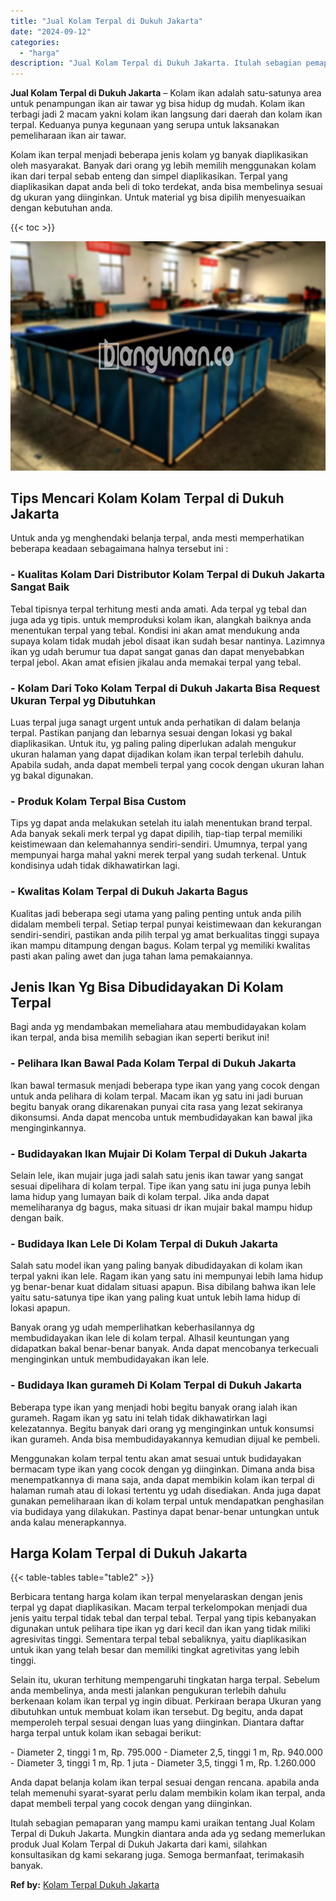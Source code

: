 ```yaml
---
title: "Jual Kolam Terpal di Dukuh Jakarta"
date: "2024-09-12"
categories: 
  - "harga"
description: "Jual Kolam Terpal di Dukuh Jakarta. Itulah sebagian pemaparan yang mampu kami uraikan tentang Jual Kolam Terpal di Dukuh Jakarta. Mungkin diantara anda ada y..."
---
```


**Jual Kolam Terpal di Dukuh Jakarta** – Kolam ikan adalah satu-satunya area untuk penampungan ikan air tawar yg bisa hidup dg mudah. Kolam ikan terbagi jadi 2 macam yakni kolam ikan langsung dari daerah dan kolam ikan terpal. Keduanya punya kegunaan yang serupa untuk laksanakan pemeliharaan ikan air tawar.

Kolam ikan terpal menjadi beberapa jenis kolam yg banyak diaplikasikan oleh masyarakat. Banyak dari orang yg lebih memilih menggunakan kolam ikan dari terpal sebab enteng dan simpel diaplikasikan. Terpal yang diaplikasikan dapat anda beli di toko terdekat, anda bisa membelinya sesuai dg ukuran yang diinginkan. Untuk material yg bisa dipilih menyesuaikan dengan kebutuhan anda.

{{< toc >}}

![Jual Kolam Terpal di Dukuh Jakarta](/images/jual-kolam-terpal-20.png)

## Tips Mencari Kolam Kolam Terpal di Dukuh Jakarta

Untuk anda yg menghendaki belanja terpal, anda mesti memperhatikan beberapa keadaan sebagaimana halnya tersebut ini :

### \- Kualitas Kolam Dari Distributor Kolam Terpal di Dukuh Jakarta Sangat Baik

Tebal tipisnya terpal terhitung mesti anda amati. Ada terpal yg tebal dan juga ada yg tipis. untuk memproduksi kolam ikan, alangkah baiknya anda menentukan terpal yang tebal. Kondisi ini akan amat mendukung anda supaya kolam tidak mudah jebol disaat ikan sudah besar nantinya. Lazimnya ikan yg udah berumur tua dapat sangat ganas dan dapat menyebabkan terpal jebol. Akan amat efisien jikalau anda memakai terpal yang tebal.

### \- Kolam Dari Toko Kolam Terpal di Dukuh Jakarta Bisa Request Ukuran Terpal yg Dibutuhkan

Luas terpal juga sanagt urgent untuk anda perhatikan di dalam belanja terpal. Pastikan panjang dan lebarnya sesuai dengan lokasi yg bakal diaplikasikan. Untuk itu, yg paling paling diperlukan adalah mengukur ukuran halaman yang dapat dijadikan kolam ikan terpal terlebih dahulu. Apabila sudah, anda dapat membeli terpal yang cocok dengan ukuran lahan yg bakal digunakan.

### \- Produk Kolam Terpal Bisa Custom

Tips yg dapat anda melakukan setelah itu ialah menentukan brand terpal. Ada banyak sekali merk terpal yg dapat dipilih, tiap-tiap terpal memiliki keistimewaan dan kelemahannya sendiri-sendiri. Umumnya, terpal yang mempunyai harga mahal yakni merek terpal yang sudah terkenal. Untuk kondisinya udah tidak dikhawatirkan lagi.

### \- Kwalitas Kolam Terpal di Dukuh Jakarta Bagus

Kualitas jadi beberapa segi utama yang paling penting untuk anda pilih didalam membeli terpal. Setiap terpal punyai keistimewaan dan kekurangan sendiri-sendiri, pastikan anda pilih terpal yg amat berkualitas tinggi supaya ikan mampu ditampung dengan bagus. Kolam terpal yg memiliki kwalitas pasti akan paling awet dan juga tahan lama pemakaiannya.

## Jenis Ikan Yg Bisa Dibudidayakan Di Kolam Terpal

Bagi anda yg mendambakan memeliahara atau membudidayakan kolam ikan terpal, anda bisa memilih sebagian ikan seperti berikut ini!

### \- Pelihara Ikan Bawal Pada Kolam Terpal di Dukuh Jakarta

Ikan bawal termasuk menjadi beberapa type ikan yang yang cocok dengan untuk anda pelihara di kolam terpal. Macam ikan yg satu ini jadi buruan begitu banyak orang dikarenakan punyai cita rasa yang lezat sekiranya dikonsumsi. Anda dapat mencoba untuk membudidayakan kan bawal jika menginginkannya.

### \- Budidayakan Ikan Mujair Di Kolam Terpal di Dukuh Jakarta

Selain lele, ikan mujair juga jadi salah satu jenis ikan tawar yang sangat sesuai dipelihara di kolam terpal. Tipe ikan yang satu ini juga punya lebih lama hidup yang lumayan baik di kolam terpal. Jika anda dapat memeliharanya dg bagus, maka situasi dr ikan mujair bakal mampu hidup dengan baik.

### \- Budidaya Ikan Lele Di Kolam Terpal di Dukuh Jakarta

Salah satu model ikan yang paling banyak dibudidayakan di kolam ikan terpal yakni ikan lele. Ragam ikan yang satu ini mempunyai lebih lama hidup yg benar-benar kuat didalam situasi apapun. Bisa dibilang bahwa ikan lele yaitu satu-satunya tipe ikan yang paling kuat untuk lebih lama hidup di lokasi apapun.

Banyak orang yg udah memperlihatkan keberhasilannya dg membudidayakan ikan lele di kolam terpal. Alhasil keuntungan yang didapatkan bakal benar-benar banyak. Anda dapat mencobanya terkecuali menginginkan untuk membudidayakan ikan lele.

### \- Budidaya Ikan gurameh Di Kolam Terpal di Dukuh Jakarta

Beberapa type ikan yang menjadi hobi begitu banyak orang ialah ikan gurameh. Ragam ikan yg satu ini telah tidak dikhawatirkan lagi kelezatannya. Begitu banyak dari orang yg menginginkan untuk konsumsi ikan gurameh. Anda bisa membudidayakannya kemudian dijual ke pembeli.

Menggunakan kolam terpal tentu akan amat sesuai untuk budidayakan bermacam type ikan yang cocok dengan yg diinginkan. Dimana anda bisa menempatkannya di mana saja, anda dapat membikin kolam ikan terpal di halaman rumah atau di lokasi tertentu yg udah disediakan. Anda juga dapat gunakan pemeliharaan ikan di kolam terpal untuk mendapatkan penghasilan via budidaya yang dilakukan. Pastinya dapat benar-benar untungkan untuk anda kalau menerapkannya.

## Harga Kolam Terpal di Dukuh Jakarta

{{< table-tables table="table2" >}}

Berbicara tentang harga kolam ikan terpal menyelaraskan dengan jenis terpal yg dapat diaplikasikan. Macam terpal terkelompokan menjadi dua jenis yaitu terpal tidak tebal dan terpal tebal. Terpal yang tipis kebanyakan digunakan untuk pelihara tipe ikan yg dari kecil dan ikan yang tidak miliki agresivitas tinggi. Sementara terpal tebal sebaliknya, yaitu diaplikasikan untuk ikan yang telah besar dan memiliki tingkat agretivitas yang lebih tinggi.

Selain itu, ukuran terhitung mempengaruhi tingkatan harga terpal. Sebelum anda membelinya, anda mesti jalankan pengukuran terlebih dahulu berkenaan kolam ikan terpal yg ingin dibuat. Perkiraan berapa Ukuran yang dibutuhkan untuk membuat kolam ikan tersebut. Dg begitu, anda dapat memperoleh terpal sesuai dengan luas yang diinginkan. Diantara daftar harga terpal untuk kolam ikan sebagai berikut:

\- Diameter 2, tinggi 1 m, Rp. 795.000 - Diameter 2,5, tinggi 1 m, Rp. 940.000 - Diameter 3, tinggi 1 m, Rp. 1 juta - Diameter 3,5, tinggi 1 m, Rp. 1.260.000

Anda dapat belanja kolam ikan terpal sesuai dengan rencana. apabila anda telah memenuhi syarat-syarat perlu dalam membikin kolam ikan terpal, anda dapat membeli terpal yang cocok dengan yang diinginkan.

Itulah sebagian pemaparan yang mampu kami uraikan tentang Jual Kolam Terpal di Dukuh Jakarta. Mungkin diantara anda ada yg sedang memerlukan produk Jual Kolam Terpal di Dukuh Jakarta dari kami, silahkan konsultasikan dg kami sekarang juga. Semoga bermanfaat, terimakasih banyak.

**Ref by:** [Kolam Terpal Dukuh Jakarta](https://id.wikipedia.org/wiki/Kolam)
